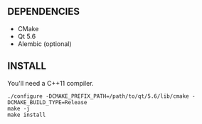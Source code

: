 

DEPENDENCIES
------------

- CMake
- Qt 5.6
- Alembic (optional)


INSTALL
-------

You'll need a C++11 compiler.

    ./configure -DCMAKE_PREFIX_PATH=/path/to/qt/5.6/lib/cmake -DCMAKE_BUILD_TYPE=Release
    make -j
    make install

